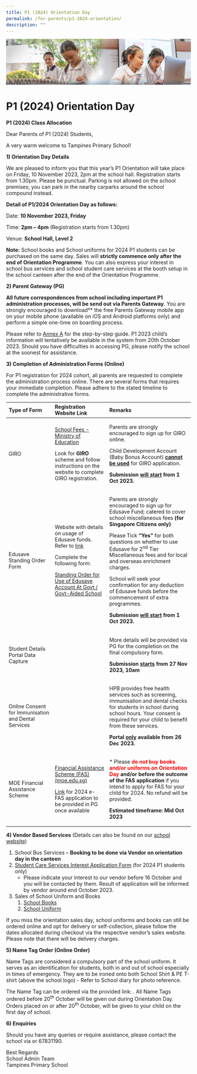 ```yaml
---
title: P1 (2024) Orientation Day
permalink: /for-parents/p1-2024-orientation/
description: ""
---
```

![](/images/ForParents.jpg)

P1 (2024) Orientation Day
=======================

**P1 (2024) Class Allocation**

Dear Parents of P1 (2024) Students,

A very warm welcome to Tampines Primary School!

**1) Orientation Day Details**

We are pleased to inform you that this year’s P1 Orientation will take place on Friday, 10 November 2023, 2pm at the school hall. Registration starts from 1.30pm. Please be punctual. Parking is not allowed on the school premises; you can park in the nearby carparks around the school compound instead.

**Detail of P1/2024 Orientation Day as follows:**

Date: **10 November 2023, Friday**

Time: **2pm – 4pm** (Registration starts from 1.30pm)

Venue: **School Hall, Level 2**

**Note:** School books and School uniforms for 2024 P1 students can be purchased on the same day. Sales will **strictly commence only after the end of Orientation Programme**. You can also express your interest in school bus services and school student care services at the booth setup in the school canteen after the end of the Orientation Programme.


**2) Parent Gateway (PG)**

**All future correspondences from school including important P1 administration processes, will be send out via Parents Gateway**. You are strongly encouraged to download** the free Parents Gateway mobile app on your mobile phone (available on iOS and Android platforms only) and perform a simple one-time on boarding process. 

Please refer to [Annex A](https://file.for.edu.sg/pg-one-time-onboarding.pdf) for the step-by-step guide. P1 2023 child’s information will tentatively be available in the system from 20th October 2023. Should you have difficulties in accessing PG, please notify the school at the soonest for assistance.

**3) Completion of Administration Forms (Online)**

For P1 registration for 2024 cohort, all parents are requested to complete the administration process online. There are several forms that requires your immediate completion. Please adhere to the stated timeline to complete the administrative forms. 

|**Type of Form**|**Registration Website Link**|**Remarks**|
| :- | :- | :- |
|GIRO|<p>[School Fees - Ministry of Education](https://www.moe.gov.sg/financial-matters/fees) </p><p>Look for **GIRO** scheme and follow instructions on the website to complete GIRO registration.</p><p></p>|<p>Parents are strongly encouraged to sign up for GIRO online. </p><p></p><p>Child Development Account (Baby Bonus Account) <b><u>cannot be used</u></b> for GIRO application.</p><p></p><p><b>Submission <u>will start</u> from 1 Oct 2023.</b></p>|
|Edusave Standing Order Form|<p>Website with details on usage of Edusave funds. Refer to [link](https://www.moe.gov.sg/financial-matters/edusave-account)</p><p></p><p>Complete the following form:</p><p>[Standing Order for Use of Edusave Account At Govt / Govt-Aided School](https://form.gov.sg/#!/5be24a1bb3f842000fdc4e59)</p><p></p>|<p>Parents are strongly encouraged to sign up for Edusave Fund; catered to cover school miscellaneous fees **(for Singapore Citizens only)** </p><p></p><p>Please Tick **“Yes”** for both questions on whether to use Edusave for 2<sup>nd</sup> Tier Miscellaneous fees and for local and overseas enrichment charges. </p><p></p><p>School will seek your confirmation for any deduction of Edusave funds before the commencement of extra programmes.</p><p></p><p><b>Submission <u>will start</u> from 1 Oct 2023.</b></p>|
|Student Details Portal Data Capture ||<p>More details will be provided via PG for the completion on the final compulsory form.</p><p></p><p><b>Submission <u>starts</u> from 27 Nov 2023, 10am</b></p>|
|Online Consent for Immunisation and Dental Services| |<p>HPB provides free health services such as screening, immunisation and dental checks for students in school during school hours. Your consent is required for your child to benefit from these services.</p><p></p><p>**Portal <u>only</u> available from 26 Dec 2023.**</p>|
|MOE Financial Assistance Scheme|<p>[Financial Assistance Scheme (FAS) (moe.edu.sg)](https://www.moe.gov.sg/financial-matters/financial-assistance)</p><p></p><p>[Link](https://pg.moe.edu.sg/forms/sdf) for 2024 e-FAS application to be provided in PG once available</p>|<p>\* Please **<font style="color: red">do not buy books and/or uniforms on Orientation Day</font> and/or before the outcome of the FAS application** if you intend to apply for FAS for your child for 2024. No refund will be provided.</p><p></p><p>**Estimated timeframe: Mid Oct 2023**</p>|

**4) Vendor Based Services** (Details can also be found on our [school website](https://www.tampinespri.moe.edu.sg/about-us/Service-Providers/Service-Providers/))

1. School Bus Services – **Booking to be done via Vendor on orientation day in the canteen**
1. [Student Care Services Interest Application Form](https://cutt.ly/CLS_Tampines_SCC_programme_interest_form) (for 2024 P1 students only)
	- Please indicate your interest to our vendor before 16 October and you will be contacted by them. Result of application will be informed by vendor around end October 2023.
1. Sales of School Uniform and Books
	1. [School Books](https://www.oapl.sg/outlets/tpp)
	2. [School Uniform](https://shop.shanghai-uniforms.com/) 

If you miss the orientation sales day, school uniforms and books can still be ordered online and opt for delivery or self-collection, please follow the dates allocated during checkout via the respective vendor’s sales website. Please note that there will be delivery charges.


**5) Name Tag Order (Online Order)**

Name Tags are considered a compulsory part of the school uniform. It serves as an identification for students, both in and out of school especially in times of emergency. They are to be ironed onto both School Shirt &amp; PE T-shirt (above the school logo) - Refer to School diary for photo reference.

The Name Tag can be ordered via the provided link: . All Name Tags ordered before 20<sup>th</sup> October will be given out during Orientation Day. Orders placed on or after 20<sup>th</sup> October, will be given to your child on the first day of school.

**6) Enquiries**

Should you have any queries or require assistance, please contact the school via  or 67831190.


Best Regards<br>
School Admin Team<br>
Tampines Primary School